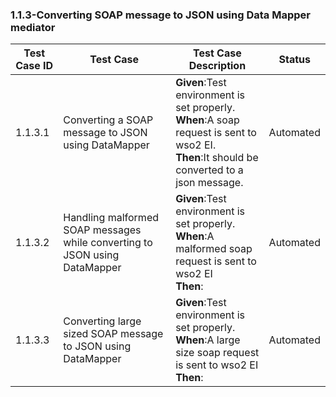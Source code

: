 ### 1.1.3-Converting SOAP message to JSON using Data Mapper mediator


| Test Case ID| Test Case| Test Case Description| Status|
| ----------| --------| ----------| ------|
| 1.1.3.1| Converting a SOAP message to JSON using DataMapper| **Given**:Test environment is set properly. </br> **When**:A soap request is sent to wso2 EI. </br> **Then**:It should be converted to a json message.| Automated|
| 1.1.3.2| Handling malformed SOAP messages while converting to JSON using DataMapper| **Given**:Test environment is set properly. </br> **When**:A malformed soap request is sent to wso2 EI</br> **Then**:| Automated|
| 1.1.3.3| Converting large sized SOAP message to JSON using DataMapper| **Given**:Test environment is set properly. </br> **When**:A large size soap request is sent to wso2 EI</br> **Then**:| Automated|
